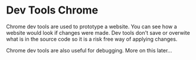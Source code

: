 # Dev Tools Chrome

Chrome dev tools are used to prototype a website. You can see how a website would look if changes were made. Dev tools don't save or overwite
what is in the source code so it is a risk free way of applying changes. 

Chrome dev tools are also useful for debugging. More on this later...
